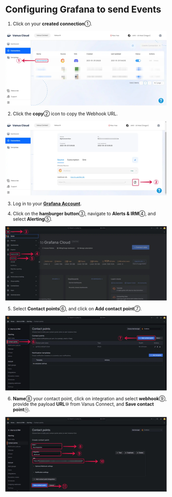 # Configuring Grafana to send Events

1. Click on your **created connection**①.

![](images/grafana-source-2.webp)

2. Click the **copy**② icon to copy the Webhook URL.

![](images/grafana-source-3.webp)

3. Log in to your [**Grafana Account**](https://grafana.com).

4. Click on the **hamburger button**③, navigate to **Alerts & IRM**④, and select **Alerting**⑤.

![](images/grafana-source-4.webp)

5. Select **Contact points**⑥, and click on **Add contact point**⑦.

![](images/grafana-source-5.webp)

6. **Name**⑧ your contact point, click on integration and select **webhook**⑨, provide the payload **URL**⑩ from Vanus Connect, and **Save contact point**⑪.

![](images/grafana-source-6.webp)
